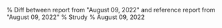 % Diff between report from "August 09, 2022" and reference report from "August 09, 2022"
% Strudy
% August 09, 2022


